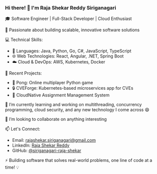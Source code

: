 ### Hi there! 👋 I'm Raja Shekar Reddy Siriganagari

🎓 Software Engineer | Full-Stack Developer | Cloud Enthusiast

🚀 Passionate about building scalable, innovative software solutions

💻 Technical Skills:
- 🧰 Languages: Java, Python, Go, C#, JavaScript, TypeScript
- 🌐 Web Technologies: React, Angular, .NET, Spring Boot
- ☁️ Cloud & DevOps: AWS, Kubernetes, Docker

🔬 Recent Projects:
- 🤖 Pong: Online multiplayer Python game
- 🔒 CVEForge: Kubernetes-based microservices app for CVEs
- 📝 CloudNative Assignment Management System

🌱 I’m currently learning and working on multithreading, concurrency programming, cloud security, and any new technology I come across 😄

👯 I’m looking to collaborate on anything interesting

📫 Let's Connect:
- Email: rajashekar.siriganagari@gmail.com
- LinkedIn: [Raja Shekar Reddy](https://www.linkedin.com/in/raja-shekar-reddy)
- GitHub: [@siriganagari-raja-shekar](https://github.com/siriganagari-raja-shekar)

⚡ Building software that solves real-world problems, one line of code at a time! 💡
